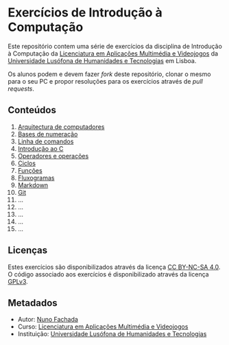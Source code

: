 <!--
Exercícios de Introdução à Computação (c) by Nuno Fachada

Exercícios de Introdução à Computação is licensed under a Creative Commons
Attribution-NonCommercial-ShareAlike 4.0 International License.

You should have received a copy of the license along with this
work. If not, see <http://creativecommons.org/licenses/by-nc-sa/4.0/>.
-->

# Exercícios de Introdução à Computação

Este repositório contem uma série de exercícios da disciplina de Introdução à
Computação da [Licenciatura em Aplicações Multimédia e Videojogos][lamv] da
[Universidade Lusófona de Humanidades e Tecnologias][ULHT] em Lisboa.

Os alunos podem e devem fazer _fork_ deste repositório, clonar o mesmo para o
seu PC e propor resoluções para os exercícios através de _pull requests_.

## Conteúdos

1. [Arquitectura de computadores](problemas/01_arquitectura.md)
2. [Bases de numeração](problemas/02_bases.md)
3. [Linha de comandos](problemas/03_cmd.md)
4. [Introdução ao C](problemas/04_introc.md)
5. [Operadores e operações](problemas/05_operacoes.md)
6. [Ciclos](problemas/06_ciclos.md)
7. [Funções](problemas/07_funcoes.md)
8. [Fluxogramas](problemas/08_fluxogramas.md)
9. [Markdown](problemas/09_markdown.md)
10. [Git](problemas/10_git.md)
11. ...
12. ...
13. ...
14. ...
15. ...

## Licenças

Estes exercícios são disponibilizados através da licença [CC BY-NC-SA 4.0].
O código associado aos exercícios é disponibilizado através da licença [GPLv3].

## Metadados

* Autor: [Nuno Fachada]
* Curso: [Licenciatura em Aplicações Multimédia e Videojogos][lamv]
* Instituição: [Universidade Lusófona de Humanidades e Tecnologias][ULHT]

[GPLv3]:https://www.gnu.org/licenses/gpl-3.0.en.html
[CC BY-NC-SA 4.0]:https://creativecommons.org/licenses/by-nc-sa/4.0/
[lamv]:https://www.ulusofona.pt/licenciatura/aplicacoes-multimedia-e-videojogos
[Nuno Fachada]:https://github.com/fakenmc
[ULHT ]:https://www.ulusofona.pt/
